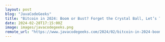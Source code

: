 ```yaml
---
layout: post
blog: "JavaCodeGeeks"
title: "Bitcoin in 2024: Boom or Bust? Forget the Crystal Ball, Let’s Talk Reality"
date: 2024-02-28T17:15:00Z
image: images/javacodegeeks.png
remote_url: "https://www.javacodegeeks.com/2024/02/bitcoin-in-2024-boom-or-bust-forget-the-crystal-ball-lets-talk-reality.html"
---
```

